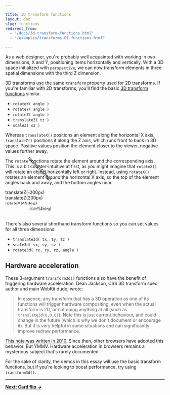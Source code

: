 ```yaml
---

title: 3D transform functions
layout: doc
slug: functions
redirect_from:
  - "/docs/3d-transform-functions.html"
  - "/examples/transforms-01-functions.html"

---
```


As a web designer, you're probably well acquainted with working in two dimensions, X and Y, positioning items horizontally and vertically. With a 3D space initialized with `perspective`, we can now transform elements in three spatial dimensions with the third Z dimension.

3D transforms use the same `transform` property used for 2D transforms. If you're familiar with 2D transforms, you'll find the basic [3D transform functions](https://developer.mozilla.org/en-US/docs/Web/CSS/transform-function) similar.

* `rotateX( angle )`
* `rotateY( angle )`
* `rotateZ( angle )`
* `translateZ( tz )`
* `scaleZ( sz )`

Whereas `translateX()` positions an element along the horizontal X axis, `translateZ()` positions it along the Z axis, which runs front to back in 3D space. Positive values position the element closer to the viewer, negative values further away.

The `rotate` functions rotate the element around the corresponding axis. This is a bit counter-intuitive at first, as you might imagine that `rotateX()` will rotate an object horizontally left or right. Instead, using `rotateX()` rotates an element _around_ the horizontal X axis, so the top of the element angles back and away, and the bottom angles near.

<div class="scene scene--transform-func">
  <div class="transform-func-panel" style="transform: translateZ(-200px)">translateZ(-200px)</div>
</div>

<div class="scene scene--transform-func">
  <div class="transform-func-panel" style="transform: translateZ(200px)">translateZ(200px)</div>
</div>

<div class="scene scene--transform-func">
  <div class="transform-func-panel" style="transform: rotateX(45deg)">rotateX(45deg)</div>
</div>

<div class="scene scene--transform-func">
  <div class="transform-func-panel" style="transform: rotateY(45deg)">rotateY(45deg)</div>
</div>

<div class="scene scene--transform-func">
  <div class="transform-func-panel" style="transform: rotateZ(45deg)">rotateZ(45deg)</div>
</div>

There's also several shorthand transform functions so you can set values for all three dimensions:

* `translate3d( tx, ty, tz )`
* `scale3d( sx, sy, sz )`
* `rotate3d( rx, ry, rz, angle )`

## Hardware acceleration

These 3-argument `transform3d()` functions also have the benefit of triggering hardware acceleration. Dean Jackson, CSS 3D transform spec author and main WebKit dude, wrote:

> In essence, any transform that has a 3D operation as one of its functions will trigger hardware compositing, even when the actual transform is 2D, or not doing anything at all (such as `translate3d(0,0,0)`). Note this is just current behaviour, and could change in the future (which is why we don't document or encourage it). But it is very helpful in some situations and can significantly improve redraw performance.

[This note was written in 2010.](http://mir.aculo.us/2010/08/05/html5-buzzwords-in-action/) Since then, other browsers have adopted this behavior. But YMMV. Hardware acceleration in browsers remains a mysterious subject that's rarely documented.

For the sake of clarity, the demos in this essay will use the basic transform functions, but if you're looking to boost performance, try using `transform3d()`.

* * *

[**Next: Card flip &rarr;**](card-flip.html)
